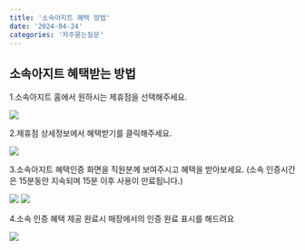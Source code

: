 ```yaml
---
title: '소속아지트 혜택 방법'
date: '2024-04-24'
categories: '자주묻는질문'
---
```



## 소속아지트 혜택받는 방법

1.소속아지트 홈에서 원하시는 제휴점을 선택해주세요.

![](azit_content_A_001.webp)

2.제휴점 상세정보에서 혜택받기를 클릭해주세요.

![](azit_content_A_002.webp)

3.소속아지트 혜택인증 화면을 직원분께 보여주시고 혜택을 받아보세요.
(소속 인증시간은 15분동안 지속되며 15분 이후 사용이 만료됩니다.)

![](azit_content_A_003.webp)
![](azit_content_A_004.webp)

4.소속 인증 혜택 제공 완료시 매장에서의 인증 완료 표시를 해드려요

![](azit_content_A_005.webp)

